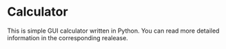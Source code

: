 # Calculator

This is simple GUI calculator written in Python.
You can read more detailed information in the corresponding realease.
